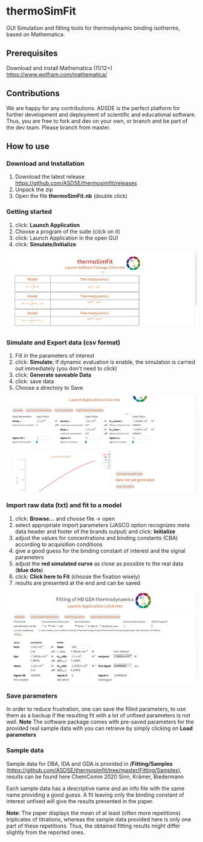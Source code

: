 # thermoSimFit

GUI Simulation and fitting tools for thermodynamic binding isotherms, based on Mathematica.

## Prerequisites

Download and install Mathematica (11/12+) <https://www.wolfram.com/mathematica/>

## Contributions

We are happy for any contributions. ADSDE is the perfect platform for further development and deployment of scientific and educational software. Thus, you are free to fork and dev on your own, or branch and be part of the dev team. Please branch from master.

## How to use

### Download and Installation

1. Download the latest release <https://github.com/ASDSE/thermosimfit/releases>
2. Unpack the zip
3. Open the file **thermoSimFit.nb** (double click)

### Getting started

1. click: **Launch Application**
2. Choose a program of the suite (click on it)
3. click: Launch Application in the open GUI
4. click: **Simulate/Initialize**

![](get_started.gif)

### Simulate and Export data (csv format)

1. Fill in the parameters of interest
2. click: **Simulate**; If dynamic evaluation is enable, the simulation is carried out immediately (you don't need to click)
3. click: **Generate saveable Data**
4. click: save data
5. Choose a directory to Save

![](simulate_save.gif)

### Import raw data (txt) and fit to a model

1. click: **Browse...** and choose file -> open
2. select appropriate import parameters (JASCO option recognizes meta data header and footer of the brands output) and click: **Initialize**
3. adjust the values for concentrations and binding constants (CBA) according to acquisition conditions
4. give a good guess for the binding constant of interest and the signal parameters
5. adjust the **red simulated curve** as close as possible to the real data (**blue dots**)
6. click: **Click here to Fit** (choose the fixation wisely)
7. results are presented at the end and can be saved

![](fitting.gif)

### Save parameters

In order to reduce frustration, one can save the filled parameters, to use them as a backup if the resulting fit with a lot of unfixed parameters is not well. **Note** The software package comes with pre-saved parameters for the provided real sample data with you can retrieve by simply clicking on **Load parameters**

### Sample data

Sample data for DBA, IDA and GDA is provided in **/Fitting/Samples** (<https://github.com/ASDSE/thermosimfit/tree/master/Fitting/Samples>), results can be found here ChemComm 2020 Sinn, Krämer, Biedermann

Each sample data has a descriptive name and an info file with the same name providing a good guess. A fit leaving only the binding constant of interest unfixed will give the results presented in the paper.

**Note**: The paper displays the mean of at least (often more repetitions) triplicates of titrations, whereas the sample data provided here is only one part of these repetitions. Thus, the obtained fitting results might differ slightly from the reported ones.
